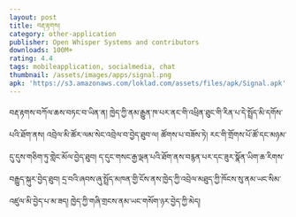 ```yaml
---
layout: post
title: བརྡ་རྟགས།
category: other-application
publisher: Open Whisper Systems and contributors
downloads: 100M+
rating: 4.4
tags: mobileapplication, socialmedia, chat
thumbnail: /assets/images/apps/signal.png
apk: 'https://s3.amazonaws.com/loklad.com/assets/files/apk/Signal.apk'
---
```



བརྡ་རྟགས་བཀོལ་ཆས་བཏང་བ་ཡིན་ན། ཁྱེད་ཀྱི་ནམ་རྒྱུན་ཁ་པར་ནང་གི་འཕྲིན་ཐུང་གི་རིན་པ་དེ་སྤྲོད་མི་དགོས་པའི་ཐོག་ནས། འབྲེལ་མི་ཚོར་ལམ་སེང་འབྲེལ་བ་བྱེད་ཐུབ་ལ། ཚོགས་པ་བཟོས་ཏེ། རང་གི་གྲོགས་པོ་ཚོ་དང་མཉམ་དུ་དུས་གཅིག་ཏུ་གླེང་མོལ་བྱེད་ཐུབ། ད་དུང་གསང་རྒྱ་ལྡན་པའི་ཐོག་ནས་བརྙན་པར་དང་ཟུར་སྣོན་ཡིག་ཆ་རིགས་བརྒྱུད་སྐུར་བྱེད་ཐུབ། དྲ་བའི་ཞབས་ཞུ་སྤྲོད་མཁན་གྱི་ངོས་ནས་ཁྱེད་ཀྱི་འབྲེལ་མཐུད་ཀྱི་ཁོངས་སུ་ནམ་ཡང་སིམ་འཛུལ་མི་བྱེད་པ་མ་ཟད། ཁྱེད་ཀྱི་གཞི་གྲངས་ནམ་ཡང་གསོག་ཉར་བྱེད་ཀྱི་མེད།